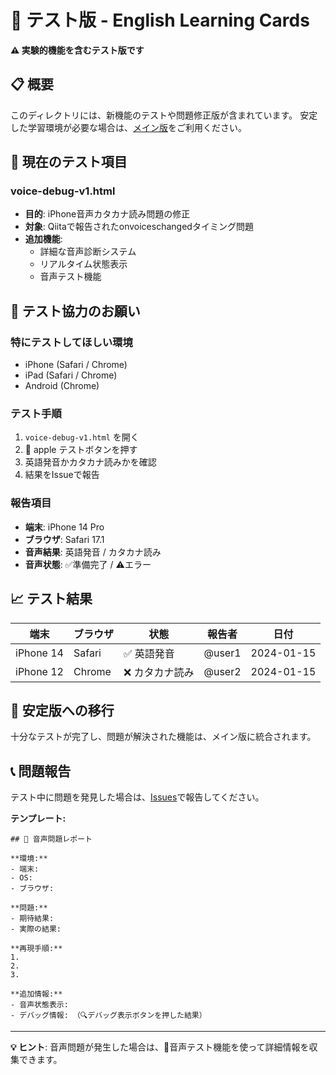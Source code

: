 # 🧪 テスト版 - English Learning Cards

**⚠️ 実験的機能を含むテスト版です**

## 📋 概要

このディレクトリには、新機能のテストや問題修正版が含まれています。
安定した学習環境が必要な場合は、[メイン版](../index.html)をご利用ください。

## 🔧 現在のテスト項目

### voice-debug-v1.html
- **目的**: iPhone音声カタカナ読み問題の修正
- **対象**: Qiitaで報告されたonvoiceschangedタイミング問題
- **追加機能**: 
  - 詳細な音声診断システム
  - リアルタイム状態表示
  - 音声テスト機能

## 🎯 テスト協力のお願い

### 特にテストしてほしい環境
- iPhone (Safari / Chrome)
- iPad (Safari / Chrome)
- Android (Chrome)

### テスト手順
1. `voice-debug-v1.html` を開く
2. 🍎 apple テストボタンを押す
3. 英語発音かカタカナ読みかを確認
4. 結果をIssueで報告

### 報告項目
- **端末**: iPhone 14 Pro
- **ブラウザ**: Safari 17.1
- **音声結果**: 英語発音 / カタカナ読み
- **音声状態**: ✅準備完了 / ⚠️エラー

## 📈 テスト結果

| 端末 | ブラウザ | 状態 | 報告者 | 日付 |
|------|----------|------|--------|------|
| iPhone 14 | Safari | ✅ 英語発音 | @user1 | 2024-01-15 |
| iPhone 12 | Chrome | ❌ カタカナ読み | @user2 | 2024-01-15 |

## 🚀 安定版への移行

十分なテストが完了し、問題が解決された機能は、メイン版に統合されます。

## 📞 問題報告

テスト中に問題を発見した場合は、[Issues](../../../issues)で報告してください。

**テンプレート:**
```
## 🐛 音声問題レポート

**環境:**
- 端末: 
- OS: 
- ブラウザ: 

**問題:**
- 期待結果: 
- 実際の結果: 

**再現手順:**
1. 
2. 
3. 

**追加情報:**
- 音声状態表示: 
- デバッグ情報: （🔍デバッグ表示ボタンを押した結果）
```

---

**💡 ヒント**: 音声問題が発生した場合は、🔧音声テスト機能を使って詳細情報を収集できます。
